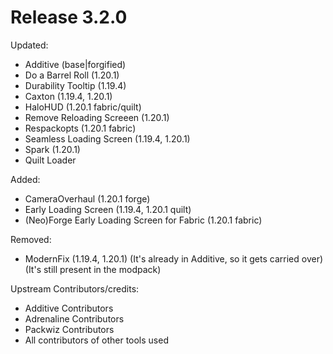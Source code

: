 # Release 3.2.0

Updated:
- Additive (base|forgified)
- Do a Barrel Roll (1.20.1)
- Durability Tooltip (1.19.4)
- Caxton (1.19.4, 1.20.1)
- HaloHUD (1.20.1 fabric/quilt)
- Remove Reloading Screeen (1.20.1)
- Respackopts (1.20.1 fabric)
- Seamless Loading Screen (1.19.4, 1.20.1)
- Spark (1.20.1)
- Quilt Loader

Added:
- CameraOverhaul (1.20.1 forge)
- Early Loading Screen (1.19.4, 1.20.1 quilt)
- (Neo)Forge Early Loading Screen for Fabric (1.20.1 fabric)

Removed:
- ModernFix (1.19.4, 1.20.1) (It's already in Additive, so it gets carried over)
(It's still present in the modpack)

Upstream Contributors/credits:
- Additive Contributors
- Adrenaline Contributors
- Packwiz Contributors
- All contributors of other tools used

